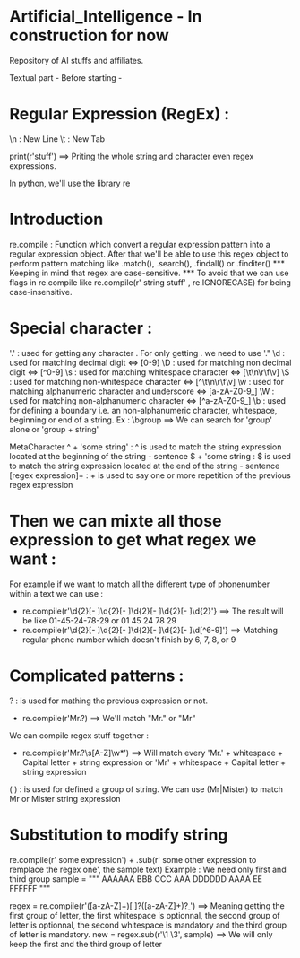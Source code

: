 # Artificial_Intelligence - In construction for now
Repository of AI stuffs and affiliates.

Textual part - Before starting - 
# Regular Expression (RegEx) :

\n : New Line 
\t : New Tab

print(r'stuff') ==> Priting the whole string and character even regex expressions. 


In python, we'll use the library re

# Introduction
re.compile : 
Function which convert a regular expression pattern into a regular expression object. After that we'll be able to use this regex object to perform pattern matching like .match(), .search(), .findall() or .finditer()
*** Keeping in mind that regex are case-sensitive. *** To avoid that we can use flags in re.compile like re.compile(r' string stuff' , re.IGNORECASE) for being case-insensitive.

# Special character :
'.' : used for getting any character . For only getting . we need to use '\."
\d : used for matching decimal digit <=> [0-9]
\D : used for matching non decimal digit <=> [^0-9]
\s : used for matching whitespace character <=> [\t\n\r\f\v]
\S : used for matching non-whitespace character <=> [^\t\n\r\f\v]
\w : used for matching alphanumeric character and underscore <=> [a-zA-Z0-9_]
\W : used for matching non-alphanumeric character <=> [^a-zA-Z0-9_]
\b : used for defining a boundary i.e. an non-alphanumeric character, whitespace, beginning or end of a string. Ex : \bgroup ==> We can search for 'group' alone or 'group + string'

MetaCharacter
^ + 'some string' : ^ is used to match the string expression located at the beginning of the string - sentence
$ + 'some string : $ is used to match the string expression located at the end of the string - sentence
[regex expression]+ : + is used to say one or more repetition of the previous regex expression

# Then we can mixte all those expression to get what regex we want :
For example if we want to match all the different type of phonenumber within a text we can use :
 - re.compile(r'\d{2}[- ]\d{2}[- ]\d{2}[- ]\d{2}[- ]\d{2}'} ==> The result will be like 01-45-24-78-29 or 01 45 24 78 29
 - re.compile(r'\d{2}[- ]\d{2}[- ]\d{2}[- ]\d{2}[- ]\d[^6-9]'} ==> Matching regular phone number which doesn't finish by 6, 7, 8, or 9

# Complicated patterns :
? : is used for mathing the previous expression or not.
 - re.compile(r'Mr\.?) ==> We'll match "Mr." or "Mr"

We can compile regex stuff together : 
 - re.compile(r'Mr\.?\s[A-Z]\w*') ==> Will match every 'Mr.' + whitespace + Capital letter + string expression or 'Mr' + whitespace + Capital letter + string expression

( ) : is used for defined a group of string. We can use (Mr|Mister) to match Mr or Mister string expression


# Substitution to modify string
re.compile(r' some expression') + .sub(r' some other expression to remplace the regex one', the sample text)
Example : We need only first and third group
sample = """
AAAAAA BBB CCC
AAA DDDDDD
AAAA EE FFFFFF
"""

regex = re.compile(r'([a-zA-Z]+)[ ]?([a-zA-Z]+)?[ ]([a-zA-Z]+)') ==> Meaning getting the first group of letter, the first whitespace is optionnal, the second group of letter is optionnal, the second whitespace is mandatory and the third group of letter is mandatory.
new = regex.sub(r'\1 \3', sample) ==> We will only keep the first and the third group of letter


